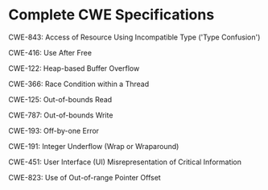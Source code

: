

# Complete CWE Specifications

CWE-843: Access of Resource Using Incompatible Type ('Type Confusion')

CWE-416: Use After Free

CWE-122: Heap-based Buffer Overflow

CWE-366: Race Condition within a Thread

CWE-125: Out-of-bounds Read

CWE-787: Out-of-bounds Write

CWE-193: Off-by-one Error

CWE-191: Integer Underflow (Wrap or Wraparound)

CWE-451: User Interface (UI) Misrepresentation of Critical Information

CWE-823: Use of Out-of-range Pointer Offset